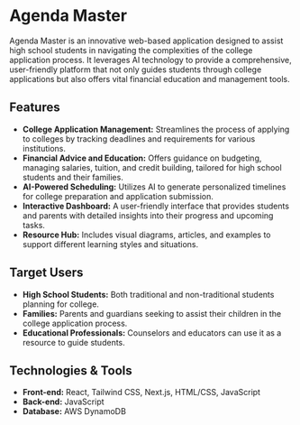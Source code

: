 # Agenda Master

Agenda Master is an innovative web-based application designed to assist high school students in navigating the complexities of the college application process. It leverages AI technology to provide a comprehensive, user-friendly platform that not only guides students through college applications but also offers vital financial education and management tools.

## Features

- **College Application Management:** Streamlines the process of applying to colleges by tracking deadlines and requirements for various institutions.
- **Financial Advice and Education:** Offers guidance on budgeting, managing salaries, tuition, and credit building, tailored for high school students and their families.
- **AI-Powered Scheduling:** Utilizes AI to generate personalized timelines for college preparation and application submission.
- **Interactive Dashboard:** A user-friendly interface that provides students and parents with detailed insights into their progress and upcoming tasks.
- **Resource Hub:** Includes visual diagrams, articles, and examples to support different learning styles and situations.

## Target Users

- **High School Students:** Both traditional and non-traditional students planning for college.
- **Families:** Parents and guardians seeking to assist their children in the college application process.
- **Educational Professionals:** Counselors and educators can use it as a resource to guide students.

## Technologies & Tools

- **Front-end:** React, Tailwind CSS, Next.js, HTML/CSS, JavaScript
- **Back-end:** JavaScript
- **Database:** AWS DynamoDB

